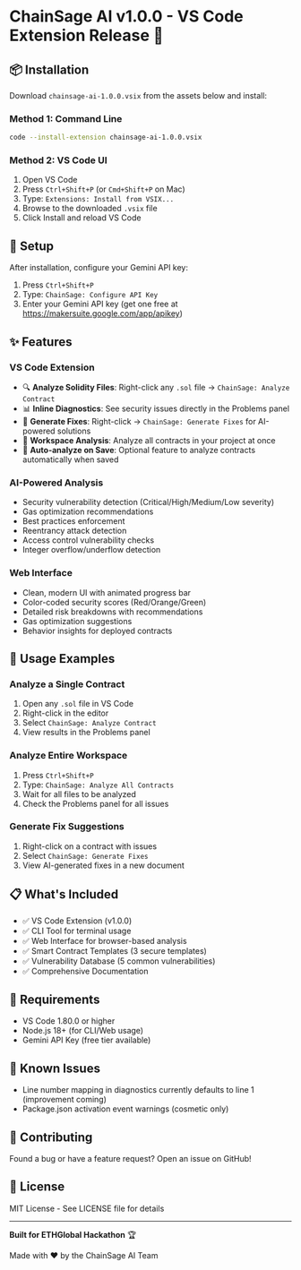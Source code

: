 # ChainSage AI v1.0.0 - VS Code Extension Release 🚀

## 📦 Installation

Download `chainsage-ai-1.0.0.vsix` from the assets below and install:

### **Method 1: Command Line**
```bash
code --install-extension chainsage-ai-1.0.0.vsix
```

### **Method 2: VS Code UI**
1. Open VS Code
2. Press `Ctrl+Shift+P` (or `Cmd+Shift+P` on Mac)
3. Type: `Extensions: Install from VSIX...`
4. Browse to the downloaded `.vsix` file
5. Click Install and reload VS Code

## 🔑 Setup

After installation, configure your Gemini API key:

1. Press `Ctrl+Shift+P`
2. Type: `ChainSage: Configure API Key`
3. Enter your Gemini API key (get one free at https://makersuite.google.com/app/apikey)

## ✨ Features

### **VS Code Extension**
- 🔍 **Analyze Solidity Files**: Right-click any `.sol` file → `ChainSage: Analyze Contract`
- 📊 **Inline Diagnostics**: See security issues directly in the Problems panel
- 🔧 **Generate Fixes**: Right-click → `ChainSage: Generate Fixes` for AI-powered solutions
- 📁 **Workspace Analysis**: Analyze all contracts in your project at once
- 💾 **Auto-analyze on Save**: Optional feature to analyze contracts automatically when saved

### **AI-Powered Analysis**
- Security vulnerability detection (Critical/High/Medium/Low severity)
- Gas optimization recommendations
- Best practices enforcement
- Reentrancy attack detection
- Access control vulnerability checks
- Integer overflow/underflow detection

### **Web Interface**
- Clean, modern UI with animated progress bar
- Color-coded security scores (Red/Orange/Green)
- Detailed risk breakdowns with recommendations
- Gas optimization suggestions
- Behavior insights for deployed contracts

## 🎯 Usage Examples

### Analyze a Single Contract
1. Open any `.sol` file in VS Code
2. Right-click in the editor
3. Select `ChainSage: Analyze Contract`
4. View results in the Problems panel

### Analyze Entire Workspace
1. Press `Ctrl+Shift+P`
2. Type: `ChainSage: Analyze All Contracts`
3. Wait for all files to be analyzed
4. Check the Problems panel for all issues

### Generate Fix Suggestions
1. Right-click on a contract with issues
2. Select `ChainSage: Generate Fixes`
3. View AI-generated fixes in a new document

## 📋 What's Included

- ✅ VS Code Extension (v1.0.0)
- ✅ CLI Tool for terminal usage
- ✅ Web Interface for browser-based analysis
- ✅ Smart Contract Templates (3 secure templates)
- ✅ Vulnerability Database (5 common vulnerabilities)
- ✅ Comprehensive Documentation

## 🔧 Requirements

- VS Code 1.80.0 or higher
- Node.js 18+ (for CLI/Web usage)
- Gemini API Key (free tier available)

## 🐛 Known Issues

- Line number mapping in diagnostics currently defaults to line 1 (improvement coming)
- Package.json activation event warnings (cosmetic only)

## 🤝 Contributing

Found a bug or have a feature request? Open an issue on GitHub!

## 📄 License

MIT License - See LICENSE file for details

---

**Built for ETHGlobal Hackathon** 🏆

Made with ❤️ by the ChainSage AI Team
